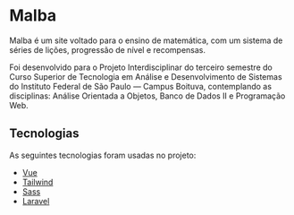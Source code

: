 # Malba

Malba é um site voltado para o ensino de matemática, com um sistema de séries de lições, progressão de nível e recompensas.

Foi desenvolvido para o Projeto Interdisciplinar do terceiro semestre do Curso Superior de Tecnologia em Análise e Desenvolvimento de Sistemas do Instituto Federal de São Paulo — Campus Boituva, contemplando as disciplinas: Análise Orientada a Objetos, Banco de Dados II e Programação Web.

## Tecnologias

As seguintes tecnologias foram usadas no projeto:

- [Vue](https://vuejs.com)
- [Tailwind](https://tailwindcss.com)
- [Sass](https://sass-lang.com)
- [Laravel](https://laravel.com)

